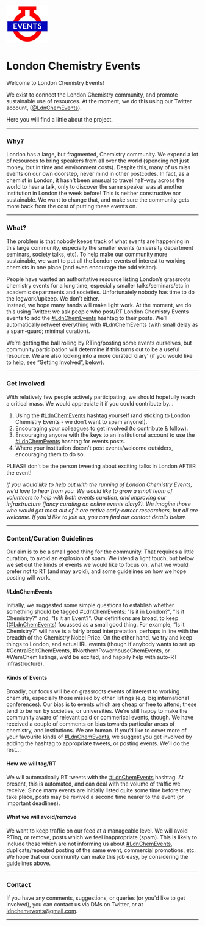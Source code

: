 ![alt text](https://raw.githubusercontent.com/ldnchemevents/ldnchemevents.github.io/master/ldn_icon.jpg) 
# London Chemistry Events

Welcome to London Chemistry Events!

We exist to connect the London Chemistry community, and promote sustainable use of resources. At the moment, we do this using our Twitter account, ([@LdnChemEvents](https://twitter.com/LdnChemEvents)).  

Here you will find a little about the project.  

***
### Why?  
London has a large, but fragmented, Chemistry community. We expend a lot of resources to bring speakers from all over the world (spending not just money, but in time and environment costs). Despite this, many of us miss events on our own doorstep, never mind in other postcodes. In fact, as a chemist in London, it hasn't been unusual to travel half-way across the world to hear a talk, only to discover the same speaker was at another institution in London the week before! This is neither constructive nor sustainable.
We want to change that, and make sure the community gets more back from the cost of putting these events on. 


***
### What?  
The problem is that nobody keeps track of what events are happening in this large community, especially the smaller events (university department seminars, society talks, etc). To help make our community more sustainable, we want to put all the London events of interest to working chemists in one place (and even encourage the odd visitor).  
  
People have wanted an authoritative resource listing London’s grassroots chemistry events for a long time, especially smaller talks/seminars/etc in academic departments and societies. Unfortunately nobody has time to do the legwork/upkeep. We don’t either.  
Instead, we hope many hands will make light work. At the moment, we do this using Twitter: we ask people who post/RT London Chemistry Events events to add the [#LdnChemEvents](https://twitter.com/search?q=%23ldnchemevents&src=typed_query&f=live) hashtag to their posts. We’ll automatically retweet everything with #LdnChemEvents (with small delay as a spam-guard; minimal curation).  
  
We’re getting the ball rolling by RTing/posting some events ourselves, but community participation will determine if this turns out to be a useful resource. We are also looking into a more curated ‘diary’ (if you would like to help, see “Getting Involved”, below).  


***
### Get Involved    
With relatively few people actively participating, we should hopefully reach a critical mass. 
We would appreciate it if you could contribute by...
1.  Using the [#LdnChemEvents](https://twitter.com/search?q=%23ldnchemevents&src=typed_query&f=live) hashtag yourself (and sticking to London Chemistry Events - we don’t want to spam anyone!).
2.  Encouraging your colleagues to get involved (to contribute & follow).
3.  Encouraging anyone with the keys to an institutional account to use the [#LdnChemEvents](https://twitter.com/search?q=%23ldnchemevents&src=typed_query&f=live) hashtag for events posts.
4. Where your institution doesn't post events/welcome outsiders, encouraging them to do so. 

PLEASE don't be the person tweeting about exciting talks in London AFTER the event!
  
*If you would like to help out with the running of London Chemistry Events, we’d love to hear from you. We would like to grow a small team of volunteers to help with both events curation, and improving our infrastructure (fancy curating an online events diary?). We imagine those who would get most out of it are active early-career researchers, but all are welcome. If you’d like to join us, you can find our contact details below.*


***
### Content/Curation Guidelines    
Our aim is to be a small good thing for the community. That requires a little curation, to avoid an explosion of spam. We intend a light touch, but below we set out the kinds of events we would like to focus on, what we would prefer not to RT (and may avoid), and some guidelines on how we hope posting will work.  

#### #LdnChemEvents
Initially, we suggested some simple questions to establish whether something should be tagged #LdnChemEvents: "Is it in London?", "Is it Chemistry?" and, "Is it an Event?".
Our definitions are broad, to keep ([@LdnChemEvents](https://twitter.com/LdnChemEvents)) focussed as a small good thing. For example, “Is it Chemistry?” will have is a fairly broad interpretation, perhaps in line with the breadth of the Chemistry Nobel Prize. On the other hand, we try and keep things to London, and actual IRL events (though if anybody wants to set up #CentralBeltChemEvents, #NorthernPowerhouseChemEvents, or #WemChem listings, we’d be excited, and happily help with auto-RT infrastructure).  

#### Kinds of Events
Broadly, our focus will be on grassroots events of interest to working chemists, especially those missed by other listings (e.g. big international conferences). Our bias is to events which are cheap or free to attend; these tend to be run by societies, or universities. We're still happy to make the community aware of relevant paid or commerical events, though.
We have received a couple of comments on bias towards particular areas of chemistry, and institutions. We are human. If you’d like to cover more of your favourite kinds of [#LdnChemEvents](https://twitter.com/search?q=%23ldnchemevents&src=typed_query&f=live), we suggest you get involved by adding the hashtag to appropriate tweets, or posting events. We’ll do the rest…  

#### How we will tag/RT
We will automatically RT tweets with the [#LdnChemEvents](https://twitter.com/search?q=%23ldnchemevents&src=typed_query&f=live) hashtag. At present, this is automated, and can deal with the volume of traffic we receive. Since many events are initially listed quite some time before they take place, posts may be revived a second time nearer to the event (or important deadlines).  

#### What we will avoid/remove
We want to keep traffic on our feed at a manageable level. We will avoid RTing, or remove, posts which we feel inappropriate (spam). This is likely to include those which are not informing us about [#LdnChemEvents](https://twitter.com/search?q=%23ldnchemevents&src=typed_query&f=live), duplicate/repeated posting of the same event, commercial promotions, etc. We hope that our community can make this job easy, by considering the guidelines above.

***
### Contact  

If you have any comments, suggestions, or queries (or you'd like to get involved), you can contact us via DMs on Twitter, or at [ldnchemevents@gmail.com](mailto:ldnchemevents@gmail.com).  

***
